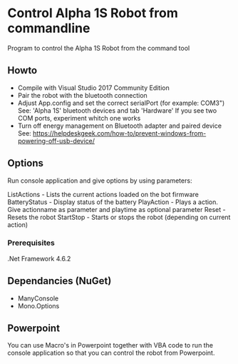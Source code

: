 # Control Alpha 1S Robot from commandline

Program to control the Alpha 1S Robot from the command tool

## Howto
- Compile with Visual Studio 2017 Community Edition
- Pair the robot with the bluetooth connection
- Adjust App.config and set the correct serialPort (for example: COM3")
        See: 'Alpha 1S' bluetooth devices and tab 'Hardware'
        If you see two COM ports, experiment whitch one works
- Turn off energy management on Bluetooth adapter and paired device
   See: https://helpdeskgeek.com/how-to/prevent-windows-from-powering-off-usb-device/

## Options
Run console application and give options by using parameters:

ListActions - Lists the current actions loaded on the bot firmware
BatteryStatus - Display status of the battery
PlayAction - Plays a action. Give actionname as parameter and playtime as optional parameter
Reset - Resets the robot
StartStop - Starts or stops the robot (depending on current action)

### Prerequisites
.Net Framework 4.6.2

## Dependancies (NuGet)
- ManyConsole
- Mono.Options

## Powerpoint

You can use Macro's in Powerpoint together with VBA code to run the console application so that you can control the robot from Powerpoint.
